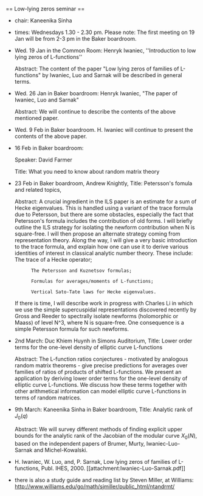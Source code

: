 == Low-lying zeros seminar ==

 * chair: Kaneenika Sinha
 * times: Wednesdays 1.30 - 2.30 pm.  Please note: The first meeting on 19 Jan will be from 2-3 pm in the Baker boardroom.
 * Wed. 19 Jan in the Common Room: Henryk Iwaniec, ''Introduction to low lying zeros of L-functions'' 
    
   Abstract: The content of the paper "Low lying zeros of families of L-functions" by Iwaniec, Luo and Sarnak will be described in general terms.

 * Wed. 26 Jan in Baker boardroom: Henryk Iwaniec, "The paper of Iwaniec, Luo and Sarnak"

   Abstract: We will continue to describe the contents of the above mentioned paper.

 * Wed. 9 Feb in Baker boardroom.  H. Iwaniec will continue to present the contents of the above paper. 

 * 16 Feb in Baker boardroom: 
   
   Speaker: David Farmer
   
   Title: What you need to know about random matrix theory

 * 23 Feb in Baker boardroom, Andrew Knightly, Title: Petersson's fomula and related topics,

   
    Abstract: A crucial ingredient in the ILS paper is an estimate for a sum of Hecke eigenvalues.  This is handled using a variant of the trace formula due to Petersson, but there are some obstacles, especially the fact that Petersson's formula includes the contribution of old forms.  I will briefly outline the ILS strategy for isolating the newform contribution when N is square-free.  I will then propose an alternate strategy coming from representation theory.  Along the way, I will give a very basic introduction to the trace formula, and explain how one can use it to derive various identities of interest in classical analytic number theory. These include:
             The trace of a Hecke operator;

             The Petersson and Kuznetsov formulas;
             
             Formulas for averages/moments of L-functions;

             Vertical Sato-Tate laws for Hecke eigenvalues.

    If there is time, I will describe work in progress with Charles Li in which we use the simple supercuspidal representations discovered recently by Gross and Reeder to spectrally isolate newforms (holomorphic or Maass) of level N^3, where N is square-free.  One consequence is a simple Petersson formula for such newforms.

 * 2nd March: Duc Khiem Huynh in Simons Auditorium, Title: Lower order terms for the one-level density of elliptic curve L-functions

   Abstract: The L-function ratios conjectures - motivated by analogous random matrix theorems - give precise predictions for averages over families
of ratios of products of shifted L-functions. We present an application by deriving lower order terms for the one-level density of elliptic curve L-functions. We discuss how these terms together with other arithmetical information can model elliptic curve L-functions in terms of random matrices.

 * 9th March: Kaneenika Sinha in Baker boardroom, Title: Analytic rank of $J_0(q)$ 

   Abstract: We will survey different methods of finding explicit upper bounds for the analytic rank of the Jacobian of the modular curve $X_0(N),$ based on the independent papers of Brumer, Murty, Iwaniec-Luo-Sarnak and Michel-Kowalski.

 * H. Iwaniec, W. Luo, and, P. Sarnak, Low lying zeros of families of L-functions, Publ. IHES, 2000.
    [[attachment:Iwaniec-Luo-Sarnak.pdf]]
 * there is also a study guide and reading list by Steven Miller, at Williams: http://www.williams.edu/go/math/sjmiller/public_html/ntandrmt/

